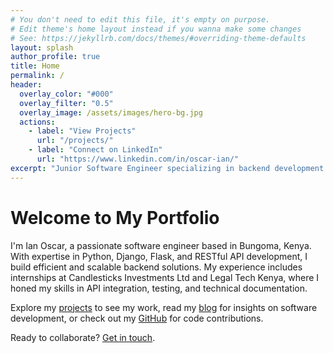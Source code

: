 ```yaml
---
# You don't need to edit this file, it's empty on purpose.
# Edit theme's home layout instead if you wanna make some changes
# See: https://jekyllrb.com/docs/themes/#overriding-theme-defaults
layout: splash
author_profile: true
title: Home
permalink: /
header:
  overlay_color: "#000"
  overlay_filter: "0.5"
  overlay_image: /assets/images/hero-bg.jpg
  actions:
    - label: "View Projects"
      url: "/projects/"
    - label: "Connect on LinkedIn"
      url: "https://www.linkedin.com/in/oscar-ian/"
excerpt: "Junior Software Engineer specializing in backend development and RESTful APIs."
---
```


# Welcome to My Portfolio

I'm Ian Oscar, a passionate software engineer based in Bungoma, Kenya. With expertise in Python, Django, Flask, and RESTful API development, I build efficient and scalable backend solutions. My experience includes internships at Candlesticks Investments Ltd and Legal Tech Kenya, where I honed my skills in API integration, testing, and technical documentation.

Explore my [projects](/projects/) to see my work, read my [blog](/blog/) for insights on software development, or check out my [GitHub](https://github.com/theeduke) for code contributions.

Ready to collaborate? [Get in touch](mailto:oscarian528@gmail.com).


